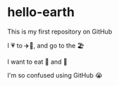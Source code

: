 # hello-earth

This is my first repository on GitHub

I 💗 to ✈️🧳, and go to the 🏖️

I want to eat :pizza: and :ice_cream:

I'm so confused using GitHub :sob: